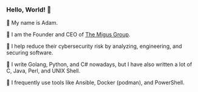 ### Hello, World! 👋

📛 My name is Adam.

🏢 I am the Founder and CEO of [The Migus Group](https://github.com/The-Migus-Group).

👔 I help reduce their cybersecurity risk by analyzing, engineering, and securing software.

📖 I write Golang, Python, and C# nowadays, but I have also written a lot of C, Java, Perl, and UNIX Shell.

🧰 I frequently use tools like Ansible, Docker (podman), and PowerShell.

<!--
**amigus/amigus** is a ✨ _special_ ✨ repository because its `README.md` (this file) appears on your GitHub profile.

Here are some ideas to get you started:

- 🔭 I’m currently working on ...
- 🌱 I’m currently learning ...
- 👯 I’m looking to collaborate on ...
- 🤔 I’m looking for help with ...
- 💬 Ask me about ...
- 📫 How to reach me: ...
- 😄 Pronouns: ...
- ⚡ Fun fact: ...
-->
